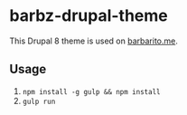 # barbz-drupal-theme

This Drupal 8 theme is used on [barbarito.me](http://barbarito.me).

## Usage

1. `npm install -g gulp && npm install`
2. `gulp run`